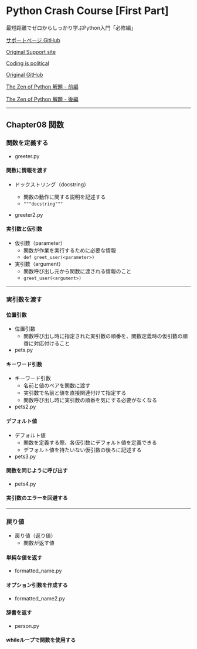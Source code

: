 # Python Crash Course [First Part]

最短距離でゼロからしっかり学ぶPython入門「必修編」

[サポートページ GitHub](https://github.com/takanory/saitan-python)

[Original Support site](https://nostarch.com/pythoncrashcourse2e)

[Coding is political](https://ehmatthes.github.io/pcc_2e/)

[Original GitHub](https://github.com/ehmatthes/pcc_2e/)

[The Zen of Python 解題 - 前編](https://atsuoishimoto.hatenablog.com/entry/20100920/1284986066)

[The Zen of Python 解題 - 後編](https://atsuoishimoto.hatenablog.com/entry/20100926/1285508015)

---

## Chapter08 関数

### 関数を定義する

- greeter.py

#### 関数に情報を渡す

- ドックストリング（docstring）
  - 関数の動作に関する説明を記述する
  - `"""docstring"""`

- greeter2.py

#### 実引数と仮引数

- 仮引数（parameter）
  - 関数が作業を実行するために必要な情報
  - `def greet_user(<parameter>)`
- 実引数（argument）
  - 関数呼び出し元から関数に渡される情報のこと
  - `greet_user(<argument>)`

---

### 実引数を渡す

#### 位置引数

- 位置引数
  - 関数呼び出し時に指定された実引数の順番を、関数定義時の仮引数の順番に対応付けること
- pets.py

#### キーワード引数

- キーワード引数
  - 名前と値のペアを関数に渡す
  - 実引数で名前と値を直接関連付けて指定する
  - 関数呼び出し時に実引数の順番を気にする必要がなくなる
- pets2.py

#### デフォルト値

- デフォルト値
  - 関数を定義する際、各仮引数にデフォルト値を定義できる
  - デフォルト値を持たいない仮引数の後ろに記述する
- pets3.py

#### 関数を同じように呼び出す

- pets4.py

#### 実引数のエラーを回避する

---

### 戻り値

- 戻り値（返り値）
  - 関数が返す値

#### 単純な値を返す

- formatted_name.py

#### オプション引数を作成する

- formatted_name2.py

#### 辞書を返す

- person.py

#### whileループで関数を使用する


